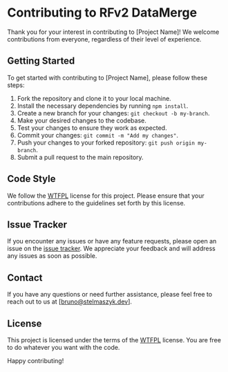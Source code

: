 # Contributing to RFv2 DataMerge

Thank you for your interest in contributing to [Project Name]! We welcome contributions from everyone, regardless of their level of experience.

## Getting Started

To get started with contributing to [Project Name], please follow these steps:

1. Fork the repository and clone it to your local machine.
2. Install the necessary dependencies by running `npm install`.
3. Create a new branch for your changes: `git checkout -b my-branch`.
4. Make your desired changes to the codebase.
5. Test your changes to ensure they work as expected.
6. Commit your changes: `git commit -m "Add my changes"`.
7. Push your changes to your forked repository: `git push origin my-branch`.
8. Submit a pull request to the main repository.

## Code Style

We follow the [WTFPL](http://www.wtfpl.net/) license for this project. Please ensure that your contributions adhere to the guidelines set forth by this license.

## Issue Tracker

If you encounter any issues or have any feature requests, please open an issue on the [issue tracker](https://github.com/username/project/issues). We appreciate your feedback and will address any issues as soon as possible.

## Contact

If you have any questions or need further assistance, please feel free to reach out to us at [bruno@stelmaszyk.dev].

## License

This project is licensed under the terms of the [WTFPL](http://www.wtfpl.net/) license. You are free to do whatever you want with the code.

Happy contributing!
